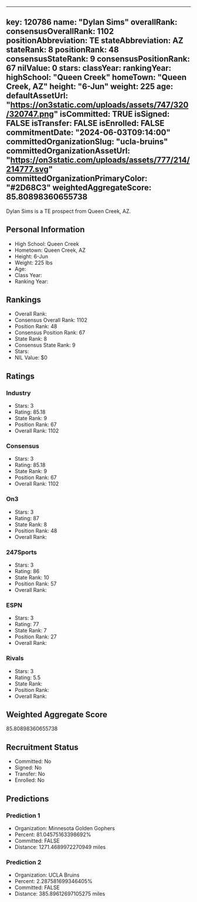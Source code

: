 ---
  key: 120786
  name: "Dylan Sims"
  overallRank: 
  consensusOverallRank: 1102
  positionAbbreviation: TE
  stateAbbreviation: AZ
  stateRank: 8
  positionRank: 48
  consensusStateRank: 9
  consensusPositionRank: 67
  nilValue: 0
  stars: 
  classYear: 
  rankingYear: 
  highSchool: "Queen Creek"
  homeTown: "Queen Creek, AZ"
  height: "6-Jun"
  weight: 225
  age: 
  defaultAssetUrl: "https://on3static.com/uploads/assets/747/320/320747.png"
  isCommitted: TRUE
  isSigned: FALSE
  isTransfer: FALSE
  isEnrolled: FALSE
  commitmentDate: "2024-06-03T09:14:00"
  committedOrganizationSlug: "ucla-bruins"
  committedOrganizationAssetUrl: "https://on3static.com/uploads/assets/777/214/214777.svg"
  committedOrganizationPrimaryColor: "#2D68C3"
  weightedAggregateScore: 85.80898360655738
  ---
  
  Dylan Sims is a TE prospect from Queen Creek, AZ.
  
  ## Personal Information
  - High School: Queen Creek
  - Hometown: Queen Creek, AZ
  - Height: 6-Jun
  - Weight: 225 lbs
  - Age: 
  - Class Year: 
  - Ranking Year: 
  
  ## Rankings
  - Overall Rank: 
  - Consensus Overall Rank: 1102
  - Position Rank: 48
  - Consensus Position Rank: 67
  - State Rank: 8
  - Consensus State Rank: 9
  - Stars: 
  - NIL Value: $0
  
  ## Ratings
  
  ### Industry
  - Stars: 3
  - Rating: 85.18
  - State Rank: 9
  - Position Rank: 67
  - Overall Rank: 1102
  
  ### Consensus
  - Stars: 3
  - Rating: 85.18
  - State Rank: 9
  - Position Rank: 67
  - Overall Rank: 1102
  
  ### On3
  - Stars: 3
  - Rating: 87
  - State Rank: 8
  - Position Rank: 48
  - Overall Rank: 
  
  ### 247Sports
  - Stars: 3
  - Rating: 86
  - State Rank: 10
  - Position Rank: 57
  - Overall Rank: 
  
  ### ESPN
  - Stars: 3
  - Rating: 77
  - State Rank: 7
  - Position Rank: 27
  - Overall Rank: 
  
  ### Rivals
  - Stars: 3
  - Rating: 5.5
  - State Rank: 
  - Position Rank: 
  - Overall Rank: 
  
  ## Weighted Aggregate Score
  85.80898360655738
  
  ## Recruitment Status
  - Committed: No
  - Signed: No
  - Transfer: No
  - Enrolled: No
  
  
  
  ## Predictions
  
  ### Prediction 1
  - Organization: Minnesota Golden Gophers
  - Percent: 81.04575163398692%
  - Committed: FALSE
  - Distance: 1271.4689972270949 miles
  
  ### Prediction 2
  - Organization: UCLA Bruins
  - Percent: 2.287581699346405%
  - Committed: FALSE
  - Distance: 385.89612697105275 miles
  